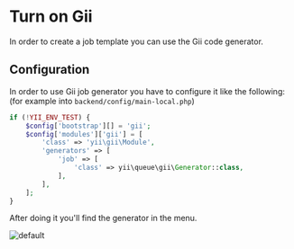 # Turn on Gii

In order to create a job template you can use the Gii code generator.

## Configuration

In order to use Gii job generator you have to configure it like the following:  
(for example into `backend/config/main-local.php`)

```php
if (!YII_ENV_TEST) {
    $config['bootstrap'][] = 'gii';
    $config['modules']['gii'] = [
        'class' => 'yii\gii\Module',
        'generators' => [
            'job' => [
                'class' => yii\queue\gii\Generator::class,
            ],
        ],
    ];
}

```

After doing it you'll find the generator in the menu.

![default](https://user-images.githubusercontent.com/5769211/29277356-1317031c-811a-11e7-819b-6093c595cfa6.png)
